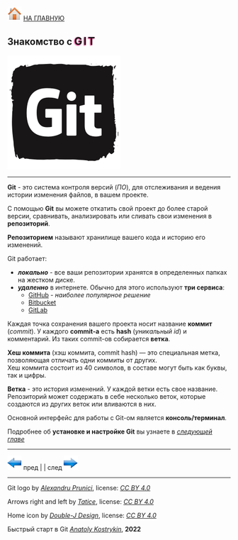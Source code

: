 [![home](./images/home.png)](./readme.md "Домой") [НА ГЛАВНУЮ](./readme.md "Вернуться на главную страницу")

<!--Можно комбинировать HTML и Markdown. Больше не будем злоупотреблять в данном проекте ;) /-->
## Знакомство с <span style="letter-spacing:3px; text-shadow:-1px 1px 3px #ff0073; font-size:24px">GIT</span>

![logo](./images/git_icon.png)

---

**Git** - это система контроля версий (*ПО*), для отслеживания и ведения истории изменения файлов, в вашем проекте. 

С помощью **Git** вы можете откатить свой проект до более старой версии, сравнивать, анализировать или сливать свои изменения в **репозиторий**.

**Репозиторием** называют хранилище вашего кода и историю его изменений.

Git работает:
* ***локально*** - все ваши репозитории хранятся в определенных папках на жестком диске.
* ***удаленно*** в интернете. Обычно для этого используют **три сервиса**:  
  * [GitHub](https://github.com/) - *наиболее популярное решение*
  * [Bitbucket](https://bitbucket.org/)
  * [GitLab](https://about.gitlab.com/)

Каждая точка сохранения вашего проекта носит название **коммит** (*commit*). У каждого **commit-a** есть **hash** (*уникальный id*) и комментарий. Из таких commit-ов собирается **ветка**.

**Хеш коммита** (хэш коммита, commit hash) — это специальная метка, позволяющая отличать одни коммиты от других.  
Хеш коммита состоит из 40 символов, в составе могут быть как буквы, так и цифры.

**Ветка** - это история изменений. У каждой ветки есть свое название. Репозиторий может содержать в себе несколько веток, которые создаются из других веток или вливаются в них. 	 

Основной интерфейс для работы с Git-ом является **консоль/терминал**.

Подробнее об **установке и настройке Git** вы узнаете в *[следующей главе](./getting_started.md "Следующая глава")*

---

[![previous](./images/arrow_left.png)](./readme.md "Предыдущая страница")
пред | | след [![next](./images/arrow_right.png)](./installation_and_settings.md "Следующая страница")

---

Git logo by *[Alexandru Prunici](https://www.iconfinder.com/AlexAPR)*, 
license: *[CC BY 4.0](https://creativecommons.org/licenses/by/4.0/)*

Arrows right and left by *[Tatice](http://tatice.deviantart.com)*, 
license: *[CC BY 4.0](https://creativecommons.org/licenses/by/4.0/)*

Home icon by *[Double-J Design](http://www.doublejdesign.co.uk)*, 
license: *[CC BY 4.0](https://creativecommons.org/licenses/by/4.0/)*

Быстрый старт в Git *[Anatoly Kostrykin](https://github.com/Anatoly-web-dev)*, **2022**
